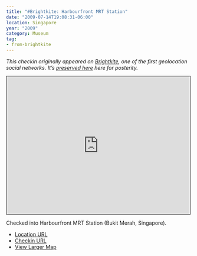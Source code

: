 ```yaml
---
title: "#Brightkite: Harbourfront MRT Station"
date: "2009-07-14T19:08:31-06:00"
location: Singapore
year: "2009"
category: Museum
tag:
- from-brightkite
---
```

<p style="font-style:italic">This checkin originally appeared on <a href="https://rubenerd.com/tag/from-brightkite/" title="View all posts imported from Brightkite">Brightkite</a>, one of the first geolocation social networks. It’s <a title="View all posts in the museum" href="https://rubenerd.com/museum/">preserved here</a> here for posterity.</p>

<iframe style="width:498px; height:373px; border:1px solid;" src="http://www.openstreetmap.org/export/embed.html?bbox=103.8205298781395%2C1.26489943099538%2C103.82214188575745%2C1.2669025521171047&amp;layer=mapnik"></iframe>

Checked into Harbourfront MRT Station (Bukit Merah, Singapore).

* [Location URL](http://brightkite.com/places/733fc954d88b11dd9b2e003048c10834)
* [Checkin URL](http://brightkite.com/objects/2f0ee1e70dc11de850c003048c0801e)
* [View Larger Map](http://www.openstreetmap.org/#map=19/1.26590/103.82134)

